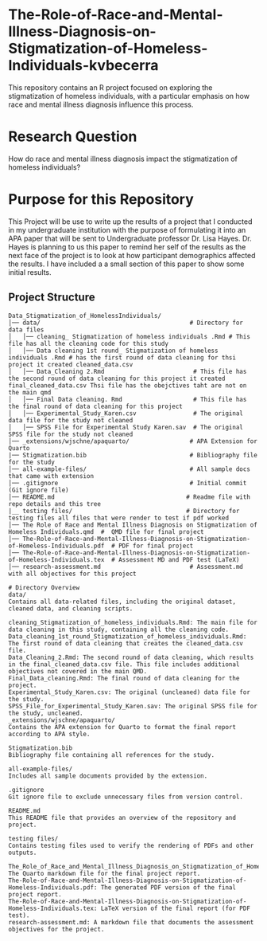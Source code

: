 # The-Role-of-Race-and-Mental-Illness-Diagnosis-on-Stigmatization-of-Homeless-Individuals-kvbecerra

This repository contains an R project focused on exploring the stigmatization of homeless individuals, with a particular emphasis on how race and mental illness diagnosis influence this process.
# Research Question
How do race and mental illness diagnosis impact the stigmatization of homeless individuals?
# Purpose for this Repository
This Project will be use to write up the results of a project that I conducted in my undergraduate institution with the purpose of formulating it into an APA paper that will be sent to Undergraduate professor Dr. Lisa Hayes. Dr. Hayes is planning to us this paper to remind her self of the results as the next face of the project is to look at how participant demographics affected the results. I have included a a small section of this paper to show some initial results. 

## Project Structure

```plaintext
Data_Stigmatization_of_HomelessIndividuals/
│── data/                                          # Directory for data files
│   │── cleaning_ Stigmatization of homeless individuals .Rmd # This file has all the cleaning code for this study
│   │── Data cleaning 1st round_ Stigmatization of homeless individuals .Rmd # has the first round of data cleaning for thsi project it created cleaned_data.csv
│   │── Data_Cleaning 2.Rmd                         # This file has the second round of data cleaning for this project it created final_cleaned_data.csv Thsi file has the obejctives taht are not on the main qmd
│   │── Final Data cleaning. Rmd                    # This file has the final round of data cleaning for this project
│   │── Experimental_Study_Karen.csv                # The original data file for the study not cleaned
│   │── SPSS File for Experimental Study Karen.sav  # The original SPSS file for the study not cleaned
│── _extensions/wjschne/apaquarto/                 # APA Extension for Quarto
|── Stigmatization.bib                             # Bibliography file for the study
│── all-example-files/                             # All sample docs that came with extension
│── .gitignore                                     # Initial commit (Git ignore file)
│── README.md                                     # Readme file with repo details and this tree
|__ testing files/                                # Directory for testing files all files that were render to test if pdf worked
│── The Role of Race and Mental Illness Diagnosis on Stigmatization of Homeless Individuals.qmd  #  QMD file for final project 
│── The-Role-of-Race-and-Mental-Illness-Diagnosis-on-Stigmatization-of-Homeless-Individuals.pdf  # PDF for final project
│── The-Role-of-Race-and-Mental-Illness-Diagnosis-on-Stigmatization-of-Homeless-Individuals.tex  # Assessment MD and PDF test (LaTeX)
│── research-assessment.md                         # Assessment.md with all objectives for this project 

# Directory Overview
data/
Contains all data-related files, including the original dataset, cleaned data, and cleaning scripts.

cleaning_Stigmatization_of_homeless_individuals.Rmd: The main file for data cleaning in this study, containing all the cleaning code.
Data_cleaning_1st_round_Stigmatization_of_homeless_individuals.Rmd: The first round of data cleaning that creates the cleaned_data.csv file.
Data_Cleaning_2.Rmd: The second round of data cleaning, which results in the final_cleaned_data.csv file. This file includes additional objectives not covered in the main QMD.
Final_Data_cleaning.Rmd: The final round of data cleaning for the project.
Experimental_Study_Karen.csv: The original (uncleaned) data file for the study.
SPSS_File_for_Experimental_Study_Karen.sav: The original SPSS file for the study, uncleaned.
_extensions/wjschne/apaquarto/
Contains the APA extension for Quarto to format the final report according to APA style.

Stigmatization.bib
Bibliography file containing all references for the study.

all-example-files/
Includes all sample documents provided by the extension.

.gitignore
Git ignore file to exclude unnecessary files from version control.

README.md
This README file that provides an overview of the repository and project.

testing files/
Contains testing files used to verify the rendering of PDFs and other outputs.

The_Role_of_Race_and_Mental_Illness_Diagnosis_on_Stigmatization_of_Homeless_Individuals.qmd: The Quarto markdown file for the final project report.
The-Role-of-Race-and-Mental-Illness-Diagnosis-on-Stigmatization-of-Homeless-Individuals.pdf: The generated PDF version of the final project report.
The-Role-of-Race-and-Mental-Illness-Diagnosis-on-Stigmatization-of-Homeless-Individuals.tex: LaTeX version of the final report (for PDF test).
research-assessment.md: A markdown file that documents the assessment objectives for the project.
